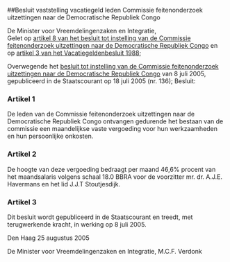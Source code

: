 <meta http-equiv='Content-Type' content='text/html; charset=utf-8' />

##Besluit vaststelling vacatiegeld leden Commissie feitenonderzoek uitzettingen naar de Democratische Republiek Congo

De Minister voor Vreemdelingenzaken en Integratie,  
Gelet op [artikel 8 van het besluit tot instelling van de Commissie feitenonderzoek uitzettingen naar de Democratische Republiek Congo](../../../../../../../../../ministeriele-regeling/instellingsbesluit/commissie/feitenonderzoek/uitzettingen/naar/de/etc/BWBR0018584/README.md) en op [artikel 3 van het Vacatiegeldenbesluit 1988](../../../../../../../../../AMvB/vacatiegeldenbesluit/1988/BWBR0004317/README.md);

Overwegende het [besluit tot instelling van de Commissie feitenonderzoek uitzettingen naar de Democratische Republiek Congo](../../../../../../../../../ministeriele-regeling/instellingsbesluit/commissie/feitenonderzoek/uitzettingen/naar/de/etc/BWBR0018584/README.md) van 8 juli 2005, gepubliceerd in de Staatscourant op 18 juli 2005 (nr. 136);
Besluit:    

### Artikel  1  

De leden van de Commissie feitenonderzoek uitzettingen naar de Democratische Republiek Congo ontvangen gedurende het bestaan van de commissie een maandelijkse vaste vergoeding voor hun werkzaamheden en hun persoonlijke onkosten. 

### Artikel  2  

De hoogte van deze vergoeding bedraagt per maand 46,6% procent van het maandsalaris volgens schaal 18.0 BBRA voor de voorzitter mr. dr. A.J.E. Havermans en het lid J.J.T Stoutjesdijk. 

### Artikel  3  

Dit besluit wordt gepubliceerd in de Staatscourant en treedt, met terugwerkende kracht, in werking op 8 juli 2005. 

Den Haag 
25 augustus 2005   

De 
Minister voor Vreemdelingenzaken en Integratie,
M.C.F. Verdonk     
